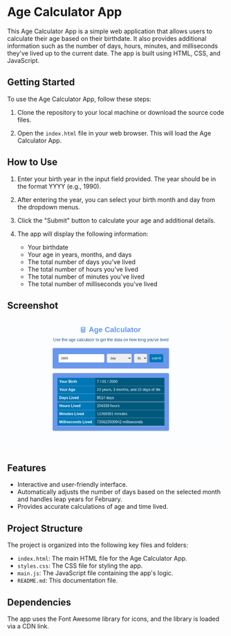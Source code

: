 # Age Calculator App

This Age Calculator App is a simple web application that allows users to calculate their age based on their birthdate. It also provides additional information such as the number of days, hours, minutes, and milliseconds they've lived up to the current date. The app is built using HTML, CSS, and JavaScript.

## Getting Started

To use the Age Calculator App, follow these steps:

1. Clone the repository to your local machine or download the source code files.

2. Open the `index.html` file in your web browser. This will load the Age Calculator App.

## How to Use

1. Enter your birth year in the input field provided. The year should be in the format YYYY (e.g., 1990).

2. After entering the year, you can select your birth month and day from the dropdown menus.

3. Click the "Submit" button to calculate your age and additional details.

4. The app will display the following information:
   - Your birthdate
   - Your age in years, months, and days
   - The total number of days you've lived
   - The total number of hours you've lived
   - The total number of minutes you've lived
   - The total number of milliseconds you've lived

## Screenshot

<div align="center">
    <img src="./img/age-calculator.png" alt="Age calculator image">
</div>

## Features

- Interactive and user-friendly interface.
- Automatically adjusts the number of days based on the selected month and handles leap years for February.
- Provides accurate calculations of age and time lived.

## Project Structure

The project is organized into the following key files and folders:

- `index.html`: The main HTML file for the Age Calculator App.
- `styles.css`: The CSS file for styling the app.
- `main.js`: The JavaScript file containing the app's logic.
- `README.md`: This documentation file.

## Dependencies

The app uses the Font Awesome library for icons, and the library is loaded via a CDN link.
